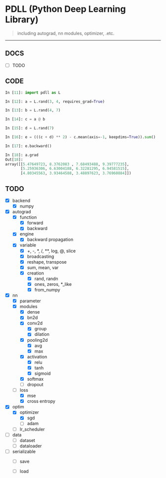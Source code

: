 # PDLL (Python Deep Learning Library)
> including autograd, nn modules, optimizer, .etc.

--- 
## DOCS
- [ ] TODO


## CODE

```python
In [11]: import pdll as L

In [12]: a = L.rand(3, 4, requires_grad=True)

In [13]: b = L.rand(4, 7)

In [14]: c = a @ b

In [15]: d = L.rand(7)

In [16]: e = (((c + d) ** 2) - c.mean(axis=-1, keepdims=True)).sum()

In [17]: e.backward()

In [18]: a.grad
Out[18]: 
array([[5.47649723, 8.3762083 , 7.68493488, 9.39777235],
       [5.25936306, 6.63004188, 6.32281295, 6.94581515],
       [4.80345563, 3.93464588, 3.48897623, 3.76960884]])

```

## TODO

- [x] backend
    - [x] numpy
- [x] autograd
    - [x] function
        - [x] forward
        - [x] backward
    - [x] engine
        - [x] backward propagation
    - [x] variable
        - [x] +, -, *, /, **, log, @, slice
        - [x] broadcasting
        - [x] reshape, transpose
        - [x] sum, mean, var
        - [x] creation
            - [x] rand, randn
            - [x] ones, zeros, *_like
            - [x] from_numpy
- [x] nn
    - [x] parameter
    - [x] modules
        - [x] dense
        - [x] bn2d
        - [x] conv2d
            - [x] group
            - [x] dilation
        - [x] pooling2d
            - [x] avg
            - [x] max
        - [x] activation
            - [x] relu
            - [x] tanh
            - [x] sigmoid
        - [x] softmax
        - [ ] dropout
    - [ ] loss
        - [x] mse
        - [x] cross entropy
- [x] optim
    - [x] optimizer
        - [x] sgd
        - [ ] adam
    - [ ] lr_scheduler
- [ ] data
    - [ ] dataset
    - [ ] dataloader
- [ ] serializable
    - [ ] save
    - [ ] load

